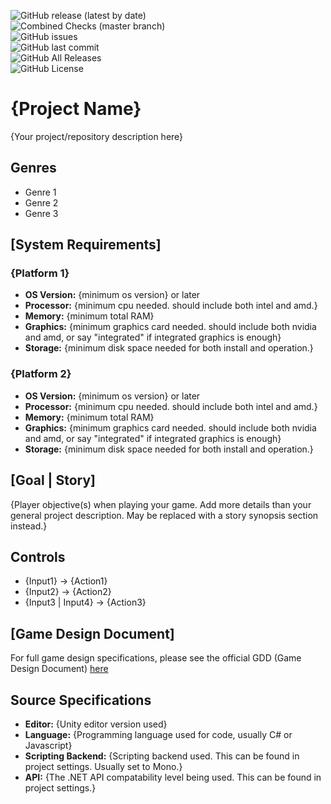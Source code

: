 ![GitHub release (latest by date)](https://img.shields.io/github/v/release/juliansangillo/virtual-tabletop-game?label=stable)  
![Combined Checks (master branch)](https://badgen.net/github/status/juliansangillo/virtual-tabletop-game?label=build)  
![GitHub issues](https://img.shields.io/github/issues/juliansangillo/virtual-tabletop-game)  
![GitHub last commit](https://img.shields.io/github/last-commit/juliansangillo/virtual-tabletop-game)  
![GitHub All Releases](https://img.shields.io/github/downloads/juliansangillo/virtual-tabletop-game/total)  
![GitHub License](https://img.shields.io/github/license/juliansangillo/virtual-tabletop-game?color=blue)

# {Project Name}
{Your project/repository description here}
## Genres
- Genre 1
- Genre 2
- Genre 3
## [System Requirements]
### {Platform 1}
- **OS Version:** {minimum os version} or later
- **Processor:** {minimum cpu needed. should include both intel and amd.}
- **Memory:** {minimum total RAM}
- **Graphics:** {minimum graphics card needed. should include both nvidia and amd, or say "integrated" if integrated graphics is enough}
- **Storage:** {minimum disk space needed for both install and operation.}
### {Platform 2}
- **OS Version:** {minimum os version} or later
- **Processor:** {minimum cpu needed. should include both intel and amd.}
- **Memory:** {minimum total RAM}
- **Graphics:** {minimum graphics card needed. should include both nvidia and amd, or say "integrated" if integrated graphics is enough}
- **Storage:** {minimum disk space needed for both install and operation.}
## [Goal | Story]
{Player objective(s) when playing your game. Add more details than your general project description. May be replaced with a story synopsis section instead.}
## Controls
- {Input1} -> {Action1}
- {Input2} -> {Action2}
- {Input3 | Input4} -> {Action3}
## [Game Design Document]
For full game design specifications, please see the official GDD (Game Design Document) [here](your-link-here)
## Source Specifications
- **Editor:** {Unity editor version used}
- **Language:** {Programming language used for code, usually C# or Javascript}
- **Scripting Backend:** {Scripting backend used. This can be found in project settings. Usually set to Mono.}
- **API:** {The .NET API compatability level being used. This can be found in project settings.}

